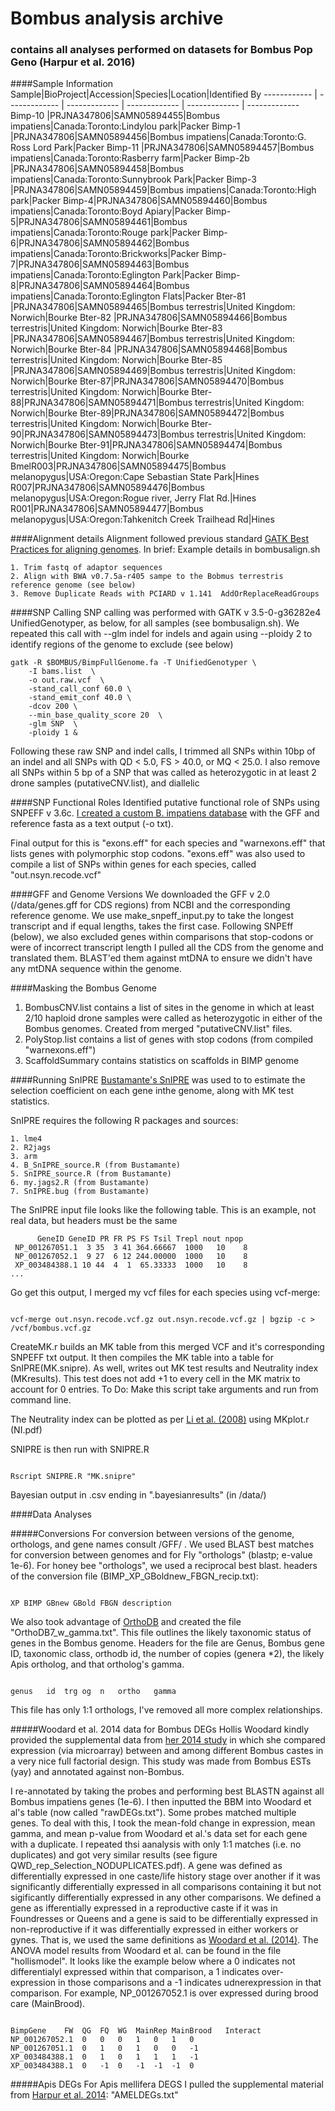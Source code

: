 # Bombus analysis archive



### contains all analyses performed on datasets for Bombus Pop Geno (Harpur et al. 2016)

####Sample Information 
Sample|BioProject|Accession|Species|Location|Identified By
------------ | ------------- | ------------- | ------------- | ------------- | -------------
Bimp-10 |PRJNA347806|SAMN05894455|Bombus impatiens|Canada:Toronto:Lindylou park|Packer
Bimp-1  |PRJNA347806|SAMN05894456|Bombus impatiens|Canada:Toronto:G. Ross Lord Park|Packer
Bimp-11 |PRJNA347806|SAMN05894457|Bombus impatiens|Canada:Toronto:Rasberry farm|Packer
Bimp-2b |PRJNA347806|SAMN05894458|Bombus impatiens|Canada:Toronto:Sunnybrook Park|Packer
Bimp-3  |PRJNA347806|SAMN05894459|Bombus impatiens|Canada:Toronto:High park|Packer
Bimp-4|PRJNA347806|SAMN05894460|Bombus impatiens|Canada:Toronto:Boyd Apiary|Packer
Bimp-5|PRJNA347806|SAMN05894461|Bombus impatiens|Canada:Toronto:Rouge park|Packer
Bimp-6|PRJNA347806|SAMN05894462|Bombus impatiens|Canada:Toronto:Brickworks|Packer
Bimp-7|PRJNA347806|SAMN05894463|Bombus impatiens|Canada:Toronto:Eglington Park|Packer
Bimp-8|PRJNA347806|SAMN05894464|Bombus impatiens|Canada:Toronto:Eglington Flats|Packer
Bter-81  |PRJNA347806|SAMN05894465|Bombus terrestris|United Kingdom: Norwich|Bourke
Bter-82  |PRJNA347806|SAMN05894466|Bombus terrestris|United Kingdom: Norwich|Bourke
Bter-83  |PRJNA347806|SAMN05894467|Bombus terrestris|United Kingdom: Norwich|Bourke
Bter-84  |PRJNA347806|SAMN05894468|Bombus terrestris|United Kingdom: Norwich|Bourke
Bter-85  |PRJNA347806|SAMN05894469|Bombus terrestris|United Kingdom: Norwich|Bourke
Bter-87|PRJNA347806|SAMN05894470|Bombus terrestris|United Kingdom: Norwich|Bourke
Bter-88|PRJNA347806|SAMN05894471|Bombus terrestris|United Kingdom: Norwich|Bourke
Bter-89|PRJNA347806|SAMN05894472|Bombus terrestris|United Kingdom: Norwich|Bourke
Bter-90|PRJNA347806|SAMN05894473|Bombus terrestris|United Kingdom: Norwich|Bourke
Bter-91|PRJNA347806|SAMN05894474|Bombus terrestris|United Kingdom: Norwich|Bourke
BmelR003|PRJNA347806|SAMN05894475|Bombus melanopygus|USA:Oregon:Cape Sebastian State Park|Hines
R007|PRJNA347806|SAMN05894476|Bombus melanopygus|USA:Oregon:Rogue river, Jerry Flat Rd.|Hines
R001|PRJNA347806|SAMN05894477|Bombus melanopygus|USA:Oregon:Tahkenitch Creek Trailhead Rd|Hines


####Alignment details
Alignment followed previous standard [GATK Best Practices for aligning genomes](http://www.broadinstitute.org/partnerships/education/broade/gatk-best-practices-and-building-analysis-pipelines-queue). In brief:
Example details in bombusalign.sh

	1. Trim fastq of adaptor sequences 
	2. Align with BWA v0.7.5a-r405 sampe to the Bobmus terrestris reference genome (see below)
	3. Remove Duplicate Reads with PCIARD v 1.141  AddOrReplaceReadGroups 

####SNP Calling
SNP calling was performed with GATK v 3.5-0-g36282e4 UnifiedGenotyper, as below, for all samples (see bombusalign.sh). We repeated this call with --glm indel for indels and again using --ploidy 2 to identify regions of the genome to exclude (see below)

<pre><code>gatk -R $BOMBUS/BimpFullGenome.fa -T UnifiedGenotyper \
	-I bams.list  \
	-o out.raw.vcf  \
	-stand_call_conf 60.0 \
	-stand_emit_conf 40.0 \
	-dcov 200 \
	--min_base_quality_score 20  \
	-glm SNP  \
	-ploidy 1 &
</code></pre>

Following these raw SNP and indel calls, I trimmed all SNPs within 10bp of an indel and all SNPs with QD < 5.0, FS > 40.0, or MQ < 25.0. I also remove all SNPs within 5 bp of a SNP that was called as heterozygotic in at least 2 drone samples (putativeCNV.list), and diallelic

####SNP Functional Roles
Identified putative functional role of SNPs using SNPEFF v 3.6c. [I created a custom B. impatiens database](http://snpeff.sourceforge.net/SnpEff_manual.html#databases) with the GFF and reference fasta as a text output (-o txt).

Final output for this is "exons.eff" for each species and "warnexons.eff" that lists genes with polymorphic stop codons. "exons.eff" was also used to compile a list of SNPs within genes for each species, called "out.nsyn.recode.vcf"


####GFF and Genome Versions 
We downloaded the GFF v 2.0 (/data/genes.gff for CDS regions) from NCBI and the corresponding reference genome. We use make_snpeff_input.py to take the longest transcript and if equal lengths, takes the first case.
Following SNPEff (below), we also excluded genes within comparisons that stop-codons or were of incorrect transcript length
I pulled all the CDS from the genome and translated them. BLAST'ed them against mtDNA to ensure we didn't have any mtDNA sequence within the genome.  


####Masking the Bombus Genome
1. BombusCNV.list contains a list of sites in the genome in which at least 2/10 haploid drone samples were called as heterozygotic in either of the Bombus genomes. Created from merged "putativeCNV.list" files.
2. PolyStop.list contains a list of genes with stop codons (from compiled "warnexons.eff") 
3. ScaffoldSummary contains statistics on scaffolds in BIMP genome 


####Running SnIPRE
[Bustamante's SnIPRE](http://journals.plos.org/ploscompbiol/article?id=10.1371/journal.pcbi.1002806) was used to to estimate the selection coefficient on each gene inthe genome, along with MK test statistics. 

SnIPRE requires the following R packages and sources:

	1. lme4
	2. R2jags
	3. arm
	4. B_SnIPRE_source.R (from Bustamante)
	5. SnIPRE_source.R (from Bustamante)
	6. my.jags2.R (from Bustamante)
	7. SnIPRE.bug (from Bustamante)

	
The SnIPRE input file looks like the following table. This is an example, not real data, but headers must be the same

<pre><code>      GeneID GeneID PR FR PS FS Tsil Trepl nout npop
 NP_001267051.1  3 35  3 41 364.66667  1000   10    8
 NP_001267052.1  9 27  6 12 244.00000  1000   10    8
 XP_003484388.1 10 44  4  1  65.33333  1000   10    8
...
</code></pre>

Go get this output, I merged my vcf files for each species using vcf-merge:
<pre><code> 
vcf-merge out.nsyn.recode.vcf.gz out.nsyn.recode.vcf.gz | bgzip -c > /vcf/bombus.vcf.gz
</code></pre>

CreateMK.r builds an MK table from this merged VCF and it's corresponding SNPEFF txt output. It then compiles the MK table  into a table for SnIPRE(MK.snipre). As well, writes out MK test results and Neutrality index (MKresults). This test does not add +1 to every cell in the MK matrix to account for 0 entries. To Do: Make this script take arguments and run from command line.

The Neutrality index can be plotted as per [Li et al. (2008)](http://onlinelibrary.wiley.com/doi/10.1111/j.1558-5646.2008.00486.x/full) using MKplot.r (NI.pdf) 

SNIPRE is then run with SNIPRE.R
<pre><code> 
Rscript SNIPRE.R "MK.snipre"
</code></pre>

Bayesian output in .csv ending in ".bayesianresults" (in /data/)


####Data Analyses

#####Conversions
For conversion between versions of the genome, orthologs, and gene names consult /GFF/ . We used BLAST best matches for conversion between genomes and for Fly "orthologs" (blastp; e-value 1e-6). For honey bee "orthologs", we used a reciprocal best blast.
headers of the conversion file (BIMP_XP_GBoldnew_FBGN_recip.txt):
<pre><code> 
XP BIMP GBnew GBold FBGN description
</code></pre>


We also took advantage of [OrthoDB](http://orthodb.org/) and created the file "OrthoDB7_w_gamma.txt". This file outlines the likely taxonomic status of genes in the Bombus genome. Headers for the file are Genus, Bombus gene ID, taxonomic class, orthodb id, the number of copies (genera *2), the likely Apis ortholog, and that ortholog's gamma. 
<pre><code> 
genus	id	trg	og	n	ortho	gamma
</code></pre>

This file has only 1:1 orthologs, I've removed all more complex relationships. 

<!---
We also created the file "OrthoDB7_onetoone_Apis_Bombus.txt" that has the one-to-one orthologs from OrthoDB7 between Apis and Bombus and their respective gamma estimates. 

CHECK THAT!
-->


#####Woodard et al. 2014 data for Bombus DEGs
Hollis Woodard kindly provided the supplemental data from [her 2014 study](http://www.ncbi.nlm.nih.gov/pmc/articles/PMC4027384/) in which she compared expression (via microarray) between and among different Bombus castes in a very nice full factorial design. This study was made from Bombus ESTs (yay) and annotated against non-Bombus.  

I re-annotated by taking the probes and performing best BLASTN against all Bombus impatiens genes  (1e-6). I then inputted the BBM into Woodard et al's table (now called "rawDEGs.txt"). Some probes matched multiple genes. To deal with this, I took the mean-fold change in expression, mean gamma, and mean p-value from Woodard et al.'s data set for each gene with a duplicate. I repeated thsi aanalysis with only 1:1 matches (i.e. no duplicates) and got very similar results (see figure QWD_rep_Selection_NODUPLICATES.pdf). A gene was defined as differentially expressed in one caste/life history stage over another if it was significantly differentially expressed in all comparisons containing it but not sigificantly differentially expressed in any other comparisons. We defined a gene as ifferentially expressed in a reproductive caste if it was  in Foundresses or Queens and a gene is said to be differentially expressed in non-reproductive if it was differentially expressed in either workers or gynes. That is, we used the same definitions as [Woodard et al. (2014)](http://www.ncbi.nlm.nih.gov/pmc/articles/PMC4027384/). The ANOVA model results from Woodard et al. can be found in the file "hollismodel". It looks like the example below where a 0 indicates not differentialyl expressed within that comparison, a 1 indicates over-expression in those comparisons and a -1 indicates udnerexpression in that comparison. For example, NP_001267052.1 is over expressed during brood care (MainBrood).

<pre><code> 
BimpGene	FW	QG	FQ	WG	MainRep	MainBrood	Interact
NP_001267052.1	0	0	0	1	0	1	0
NP_001267051.1	0	1	0	1	0	0	-1
XP_003484388.1	0	1	0	1	1	1	-1
XP_003484388.1	0	-1	0	-1	-1	-1	0
</code></pre>

 
 
#####Apis DEGs
For Apis mellifera DEGS I pulled the supplemental material from [Harpur et al. 2014](http://www.pnas.org/content/111/7/2614.abstract): "AMELDEGs.txt"




<!---

Analyses are stored in /data/ and not git.




####Admixture
I ran admixture on each species individually and then pooled together (see admixture.sh)
For Bimp K = 1 (CV error = 2.07322)
For Bterr K = 1
For Bmel K = 1

####GO
Pep_DMELvsBIMPBlast.out
and Pep_DMELvsBIMPBlast.out






http://jeb.biologists.org/content/216/18/3474.full
http://rspb.royalsocietypublishing.org/content/281/1780/20132419.short
http://www.ncbi.nlm.nih.gov/pmc/articles/PMC3131825/
http://www.ncbi.nlm.nih.gov/pmc/articles/PMC4074288/
http://www.pnas.org/content/108/18/7472.full




Quick info on the species used (From Williams...Colla et al. 2014):

B. melanopygus




regarding metabolis signatures:
https://books.google.ca/books?id=ifOcBAAAQBAJ&printsec=frontcover
http://onlinelibrary.wiley.com/doi/10.1111/mec.13410/epdf
http://www.ncbi.nlm.nih.gov/pubmed/26453894







####Fucking around with caste-spp genes:
I took my ortho list (1:1 amel to bombus)
I integrated the estimates of gamma in each spp
I also integrated the caste-specific gene expression patterns from Harpur et al. and Woodard et al. Comparing gene expression with protein expression seems silly...














-->